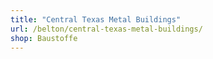 ```yaml
---
title: "Central Texas Metal Buildings"
url: /belton/central-texas-metal-buildings/
shop: Baustoffe
---
```

